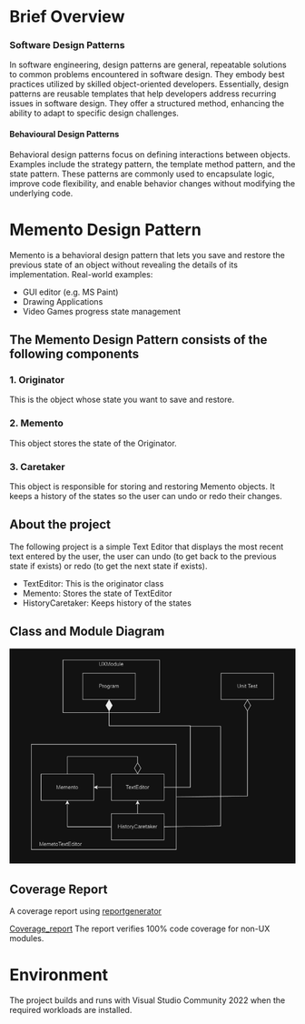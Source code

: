 # Brief Overview
### Software Design Patterns
In software engineering, design patterns are general, repeatable solutions to common problems encountered in software design. They embody best practices utilized by skilled object-oriented developers. Essentially, design patterns are reusable templates that help developers address recurring issues in software design. They offer a structured method, enhancing the ability to adapt to specific design challenges.

#### Behavioural Design Patterns
Behavioral design patterns focus on defining interactions between objects. Examples include the strategy pattern, the template method pattern, and the state pattern. These patterns are commonly used to encapsulate logic, improve code flexibility, and enable behavior changes without modifying the underlying code.

# Memento Design Pattern
Memento is a behavioral design pattern that lets you save and restore the previous state of an object without revealing the details of its implementation.
Real-world examples:
- GUI editor (e.g. MS Paint)
- Drawing Applications
- Video Games progress state management

## The Memento Design Pattern consists of the following components

### 1. Originator
This is the object whose state you want to save and restore.
### 2. Memento
This object stores the state of the Originator.
### 3. Caretaker
This object is responsible for storing and restoring Memento objects. It keeps a history of the states so the user can undo or redo their changes.

## About the project
The following project is a simple Text Editor that displays the most recent text entered by the user, the user can undo (to get back to the previous state if exists) or redo (to get the next state if exists).
- TextEditor: This is the originator class
- Memento: Stores the state of TextEditor
- HistoryCaretaker: Keeps history of the states

## Class and Module Diagram
![Module & Class diagram](ModClassDiag.png)

## Coverage Report
A coverage report using [reportgenerator](https://reportgenerator.io/getstarted)

[Coverage_report](https://gr1310.github.io/MementoDesignPattern/)
The report verifies 100% code coverage for non-UX modules.
# Environment
The project builds and runs with Visual Studio Community 2022 when the required workloads are installed.
